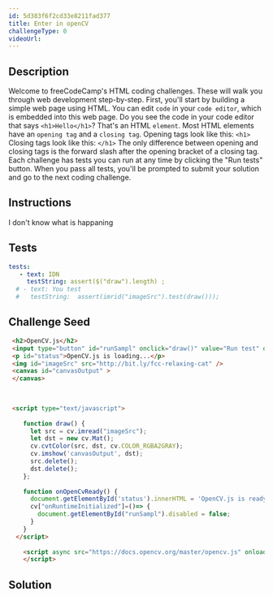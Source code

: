 ```yaml
---
id: 5d383f6f2cd33e8211fad377
title: Enter in openCV
challengeType: 0
videoUrl: 
---
```


## Description
<section id='description'>
Welcome to freeCodeCamp's HTML coding challenges. These will walk you through web development step-by-step.
First, you'll start by building a simple web page using HTML. You can edit <code>code</code> in your <code>code editor</code>, which is embedded into this web page.
Do you see the code in your code editor that says <code>&#60;h1&#62;Hello&#60;/h1&#62;</code>? That's an HTML <code>element</code>.
Most HTML elements have an <code>opening tag</code> and a <code>closing tag</code>.
Opening tags look like this:
<code>&#60;h1&#62;</code>
Closing tags look like this:
<code>&#60;/h1&#62;</code>
The only difference between opening and closing tags is the forward slash after the opening bracket of a closing tag.
Each challenge has tests you can run at any time by clicking the "Run tests" button. When you pass all tests, you'll be prompted to submit your solution and go to the next coding challenge.
</section>

## Instructions
<section id='instructions'>
I don't know what is happaning
</section>

## Tests
<section id='tests'>

```yml
tests:
   - text: IDN
     testString: assert($("draw").length) ; 
  # - text: You test
  #   testString:  assert(imrid("imageSrc").test(draw()));
```
  <!-- testString: assert.isTrue((/hello(\s)+world/gi).test($('h1').text()), 'Your <code>h1</code> element should have the text "Hello World".'); -->
</section>

## Challenge Seed

<section id='challengeSeed'>

<div id='html-seed'>

```html
 <h2>OpenCV.js</h2>
 <input type="button" id="runSampl" onclick="draw()" value="Run test" disabled=true />
 <p id="status">OpenCV.js is loading...</p>
 <img id="imageSrc" src="http://bit.ly/fcc-relaxing-cat" /> 
 <canvas id="canvasOutput" >
 </canvas>
 
 

 <script type="text/javascript">
    
    function draw() {
      let src = cv.imread("imageSrc");
      let dst = new cv.Mat();  
      cv.cvtColor(src, dst, cv.COLOR_RGBA2GRAY);
      cv.imshow('canvasOutput', dst);
      src.delete();
      dst.delete();
    };
    
    function onOpenCvReady() {
      document.getElementById('status').innerHTML = 'OpenCV.js is ready.';
      cv["onRuntimeInitialized"]=()=> {
        document.getElementById("runSampl").disabled = false;
      }
    }
  </script>
    
    <script async src="https://docs.opencv.org/master/opencv.js" onload="onOpenCvReady();" type="text/javascript">
    </script>  
```

</div>



</section>

## Solution
<section id='solution'>

```html
 
```

</section>